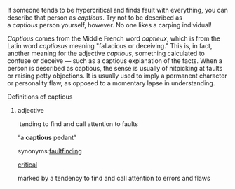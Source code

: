 If someone tends to be hypercritical and finds fault with everything, you can describe that person as _captious_. Try not to be described as a _captious_ person yourself, however. No one likes a carping individual!

_Captious_ comes from the Middle French word _captieux_, which is from the Latin word _captiosus_ meaning "fallacious or deceiving." This is, in fact, another meaning for the adjective _captious_, something calculated to confuse or deceive — such as a captious explanation of the facts. When a person is described as captious, the sense is usually of nitpicking at faults or raising petty objections. It is usually used to imply a permanent character or personality flaw, as opposed to a momentary lapse in understanding.

Definitions of captious
1. adjective
    
     tending to find and call attention to faults
    
    “a **captious** pedant”
    
    synonyms:[faultfinding](https://www.vocabulary.com/dictionary/faultfinding)
    
    [critical](https://www.vocabulary.com/dictionary/critical)
    
    marked by a tendency to find and call attention to errors and flaws
    